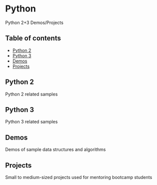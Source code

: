# Python
Python 2+3 Demos/Projects

## Table of contents
* [Python 2](#python2)
* [Python 3](#python3)
* [Demos](#demos)
* [Projects](#projects)

## Python 2
Python 2 related samples

## Python 3
Python 3 related samples

## Demos
Demos of sample data structures and algorithms

## Projects
Small to medium-sized projects used for mentoring bootcamp students

